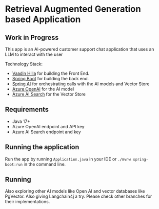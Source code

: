 # Retrieval Augmented Generation based Application

## Work in Progress

This app is an AI-powered customer support chat application that uses an LLM to interact with the user

Technology Stack:

- [Vaadin Hilla](https://vaadin.com) for building the Front End.
- [Spring Boot](https://spring.io/projects/spring-boot#overview) for building the back end.
- [Spring AI](https://spring.io/projects/spring-ai/) for orchestrating calls with the AI models and Vector Store
- [Azure OpenAI](https://learn.microsoft.com/en-us/azure/ai-services/openai/overview) for the AI model
- [Azure AI Search](https://learn.microsoft.com/en-us/azure/search/search-what-is-azure-search) for the Vector Store

## Requirements
- Java 17+
- Azure OpenAI endpoint and API key
- Azure AI Search endpoint and key

## Running the application
Run the app by running `Application.java` in your IDE or `./mvnw spring-boot:run` in the command line.

## Running
Also exploring other AI models like Open AI and vector databases like PgVector. Also giving Langchain4j a try.
Please check other branches for their implementations.
